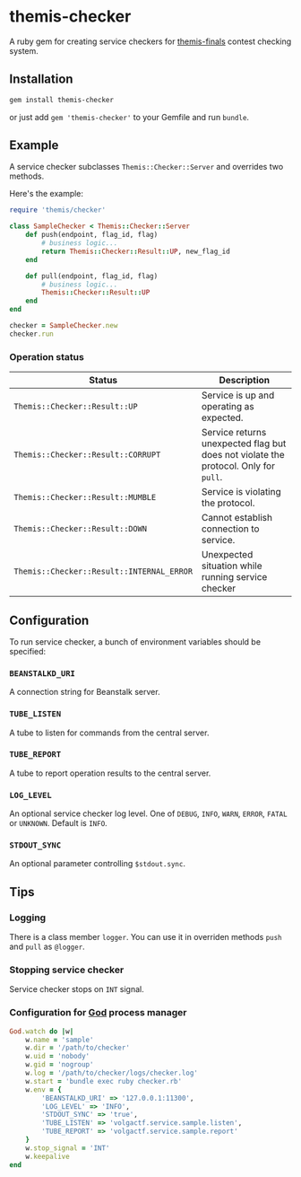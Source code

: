 # themis-checker
A ruby gem for creating service checkers for [themis-finals](https://github.com/aspyatkin/themis-finals) contest checking system.

## Installation
```sh
gem install themis-checker
```
or just add `gem 'themis-checker'` to your Gemfile and run `bundle`.

## Example
A service checker subclasses `Themis::Checker::Server` and overrides two methods.

Here's the example:
```ruby
require 'themis/checker'

class SampleChecker < Themis::Checker::Server
    def push(endpoint, flag_id, flag)
        # business logic...
        return Themis::Checker::Result::UP, new_flag_id
    end

    def pull(endpoint, flag_id, flag)
        # business logic...
        Themis::Checker::Result::UP
    end
end

checker = SampleChecker.new
checker.run
```

### Operation status
| Status | Description |
|--------|-------------|
|`Themis::Checker::Result::UP`| Service is up and operating as expected.|
|`Themis::Checker::Result::CORRUPT`|Service returns unexpected flag but does not violate the protocol. Only for `pull`.|
|`Themis::Checker::Result::MUMBLE`|Service is violating the protocol.|
|`Themis::Checker::Result::DOWN`|Cannot establish connection to service.|
|`Themis::Checker::Result::INTERNAL_ERROR`|Unexpected situation while running service checker|

## Configuration
To run service checker, a bunch of environment variables should be specified:
### `BEANSTALKD_URI`
A connection string for Beanstalk server.
### `TUBE_LISTEN`
A tube to listen for commands from the central server.
### `TUBE_REPORT`
A tube to report operation results to the central server.
### `LOG_LEVEL`
An optional service checker log level. One of `DEBUG`, `INFO`, `WARN`, `ERROR`, `FATAL` or `UNKNOWN`. Default is `INFO`.
### `STDOUT_SYNC`
An optional parameter controlling `$stdout.sync`.

## Tips
### Logging
There is a class member `logger`. You can use it in overriden methods `push` and `pull` as `@logger`.
### Stopping service checker
Service checker stops on `INT` signal.
### Configuration for [God](https://github.com/mojombo/god) process manager
```ruby
God.watch do |w|
    w.name = 'sample'
    w.dir = '/path/to/checker'
    w.uid = 'nobody'
    w.gid = 'nogroup'
    w.log = '/path/to/checker/logs/checker.log'
    w.start = 'bundle exec ruby checker.rb'
    w.env = {
        'BEANSTALKD_URI' => '127.0.0.1:11300',
        'LOG_LEVEL' => 'INFO',
        'STDOUT_SYNC' => 'true',
        'TUBE_LISTEN' => 'volgactf.service.sample.listen',
        'TUBE_REPORT' => 'volgactf.service.sample.report'
    }
    w.stop_signal = 'INT'
    w.keepalive
end
```
